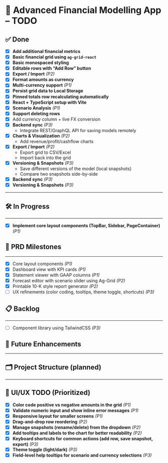 # 🏦 Advanced Financial Modelling App – TODO

## ✅ Done
- [x] **Add additional financial metrics**
- [x] **Basic financial grid using `ag-grid-react`**
- [x] **Basic monospaced styling**
- [x] **Editable rows with “Add Row” button**
- [x] **Export / Import** _(P2)_
- [x] **Format amounts as currency**
- [x] **Multi-currency support** _(P1)_
- [x] **Persist grid data to Local Storage**
- [x] **Pinned totals row recalculating automatically**
- [x] **React + TypeScript setup with Vite**
- [x] **Scenario Analysis** _(P1)_
- [x] **Support deleting rows**
- [x] Add currency column + live FX conversion
- [x] **Backend sync** _(P3)_
  - Integrate REST/GraphQL API for saving models remotely
- [x] **Charts & Visualization** _(P2)_
  - Add revenue/profit/cashflow charts
- [x] **Export / Import** _(P2)_
  - Export grid to CSV/Excel
  - Import back into the grid
- [x] **Versioning & Snapshots** _(P3)_
  - Save different versions of the model (local snapshots)
  - Compare two snapshots side-by-side
- [x] **Backend sync** _(P3)_
- [x] **Versioning & Snapshots** _(P3)_

---

## 🛠 In Progress

---

- [x] **Implement core layout components (TopBar, Sidebar, PageContainer)** _(P1)_

## 📌 PRD Milestones

---

- [x] Core layout components _(P1)_
- [x] Dashboard view with KPI cards _(P1)_
- [x] Statement viewer with GAAP columns _(P1)_
- [x] Forecast editor with scenario slider using Ag-Grid _(P2)_
- [x] Printable 10-K style report generator _(P2)_
- [ ] UX refinements (color coding, tooltips, theme toggle, shortcuts) _(P3)_

## 📋 Backlog

---

- [ ] Component library using TailwindCSS _(P3)_

## 🚀 Future Enhancements

---

## 🗂 Project Structure (planned)

---

## 🎨 UI/UX TODO (Prioritized)

- [x] **Color code positive vs negative amounts in the grid** _(P1)_
- [x] **Validate numeric input and show inline error messages** _(P1)_
- [x] **Responsive layout for smaller screens** _(P1)_
- [x] **Drag-and-drop row reordering** _(P2)_
- [x] **Manage snapshots (rename/delete) from the dropdown** _(P2)_
- [x] **Add tooltips and labels to the chart for better readability** _(P2)_
- [x] **Keyboard shortcuts for common actions (add row, save snapshot, export)** _(P3)_
- [x] **Theme toggle (light/dark)** _(P3)_
- [x] **Field-level help tooltips for scenario and currency selections** _(P3)_
